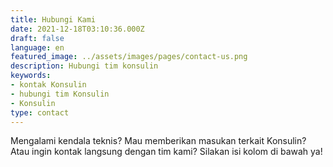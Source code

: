 ```yaml
---
title: Hubungi Kami
date: 2021-12-18T03:10:36.000Z
draft: false
language: en
featured_image: ../assets/images/pages/contact-us.png
description: Hubungi tim konsulin
keywords:
- kontak Konsulin
- hubungi tim Konsulin
- Konsulin
type: contact
---
```


Mengalami kendala teknis? Mau memberikan masukan terkait Konsulin? Atau ingin kontak langsung dengan tim kami? Silakan isi kolom di bawah ya!

